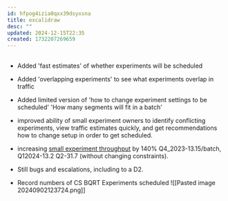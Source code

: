 ```yaml
---
id: hfpog4izia0qxx39dsyxsna
title: excalidraw
desc: ""
updated: 2024-12-15T22:35
created: 1732207269659
---
```

## 
*  Added 'fast estimates' of whether experiments will be scheduled
* Added 'overlapping experiments' to see what experiments overlap in traffic
* Added limited version of 'how to change experiment settings to be scheduled'  'How many segments will fit in a batch'
*  improved ability of small experiment owners to identify conflicting experiments, view traffic estimates quickly, and get recommendations how to change setup in order to get scheduled.  

* increasing [small experiment throughput](https://fburl.com/daiquery/4n90bmhi) by 140% Q4_2023-13.15/batch, Q12024-13.2 Q2-31.7 (without changing constraints).
*  Still bugs and escalations, including to a D2.
* Record numbers of CS BQRT Experiments scheduled 
  ![[Pasted image 20240902123724.png]]

